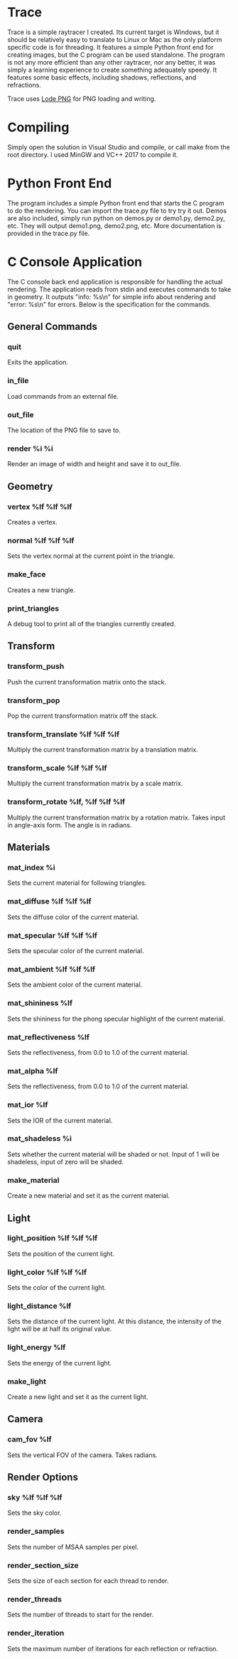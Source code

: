 
# Trace
Trace is a simple raytracer I created. Its current target is Windows, but it should be relatively easy to translate to Linux or Mac as the only platform specific code is for threading. It features a simple Python front end for creating images, but the C program can be used standalone. The program is not any more efficient than any other raytracer, nor any better, it was simply a learning experience to create something adequately speedy. It features some basic effects, including shadows, reflections, and refractions.

Trace uses [Lode PNG](https://lodev.org/lodepng/) for PNG loading and writing.

# Compiling
Simply open the solution in Visual Studio and compile, or call make from the root directory. I used MinGW and VC++ 2017 to compile it.

# Python Front End
The program includes a simple Python front end that starts the C program to do the rendering. You can import the trace.py file to try try it out. Demos are also included, simply run python on demos.py or demo1.py, demo2.py, etc. They will output demo1.png, demo2.png, etc. More documentation is provided in the trace.py file.

# C Console Application
The C console back end application is responsible for handling the actual rendering. The application reads from stdin and executes commands to take in geometry. It outputs "info: %s\n" for simple info about rendering and "error: %s\n" for errors. Below is the specification for the commands.

## General Commands
### quit
Exits the application.
### in_file
Load commands from an external file.
### out_file
The location of the PNG file to save to.
### render %i %i
Render an image of width and height and save it to out_file.

## Geometry
### vertex %lf %lf %lf
Creates a vertex.
### normal %lf %lf %lf
Sets the vertex normal at the current point in the triangle.
### make_face
Creates a new triangle.
### print_triangles
A debug tool to print all of the triangles currently created.

## Transform
### transform_push
Push the current transformation matrix onto the stack.
### transform_pop
Pop the current transformation matrix off the stack.
### transform_translate %lf %lf %lf
Multiply the current transformation matrix by a translation matrix.
### transform_scale %lf %lf %lf
Multiply the current transformation matrix by a scale matrix.
### transform_rotate %lf, %lf %lf %lf
Multiply the current transformation matrix by a rotation matrix. Takes input in angle-axis form. The angle is in radians.


## Materials
### mat_index %i
Sets the current material for following triangles.
### mat_diffuse %lf %lf %lf
Sets the diffuse color of the current material.
### mat_specular %lf %lf %lf
Sets the specular color of the current material.
### mat_ambient %lf %lf %lf
Sets the ambient color of the current material.
### mat_shininess %lf
Sets the shininess for the phong specular highlight of the current material.
### mat_reflectiveness %lf
Sets the reflectiveness, from 0.0 to 1.0 of the current material.
### mat_alpha %lf
Sets the reflectiveness, from 0.0 to 1.0 of the current material.
### mat_ior %lf
Sets the IOR of the current material.
### mat_shadeless %i
Sets whether the current material will be shaded or not. Input of 1 will be shadeless, input of zero will be shaded.
### make_material
Create a new material and set it as the current material.

## Light
### light_position %lf %lf %lf
Sets the position of the current light.
### light_color %lf %lf %lf
Sets the color of the current light.
### light_distance %lf
Sets the distance of the current light. At this distance, the intensity of the light will be at half its original value.
### light_energy %lf
Sets the energy of the current light.
### make_light
Create a new light and set it as the current light.

## Camera
### cam_fov %lf
Sets the vertical FOV of the camera. Takes radians.

## Render Options
### sky %lf %lf %lf
Sets the sky color.
### render_samples
Sets the number of MSAA samples per pixel.
### render_section_size
Sets the size of each section for each thread to render.
### render_threads
Sets the number of threads to start for the render.
### render_iteration
Sets the maximum number of iterations for each reflection or refraction.

